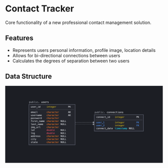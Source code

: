 # Contact Tracker

Core functionality of a new professional contact management solution.

## <a name="Features"></a>Features

* Represents users personal information, profile image, location details
* Allows for bi-directional connections between users
* Calculates the degrees of separation between two users

## <a name="Data"></a>Data Structure

![Data Model Graphic](https://raw.githubusercontent.com/yvonneyeh/contact-tracker/main/data-model.png)


